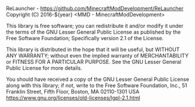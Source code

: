 ReLauncher - https://github.com/MinecraftModDevelopment/ReLauncher
Copyright (C) 2016-${year} <MMD - MinecraftModDevelopment>

This library is free software; you can redistribute it and/or
modify it under the terms of the GNU Lesser General Public
License as published by the Free Software Foundation;
Specifically version 2.1 of the License.

This library is distributed in the hope that it will be useful,
but WITHOUT ANY WARRANTY; without even the implied warranty of
MERCHANTABILITY or FITNESS FOR A PARTICULAR PURPOSE.  See the GNU
Lesser General Public License for more details.

You should have received a copy of the GNU Lesser General Public
License along with this library; if not, write to the Free Software
Foundation, Inc., 51 Franklin Street, Fifth Floor, Boston, MA  02110-1301
USA
https://www.gnu.org/licenses/old-licenses/lgpl-2.1.html
